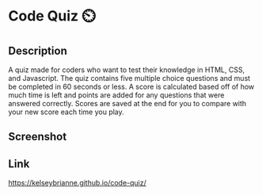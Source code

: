 # Code Quiz ⏲️

## Description

A quiz made for coders who want to test their knowledge in HTML, CSS, and Javascript. The quiz contains five multiple choice questions and must be completed in 60 seconds or less. A score is calculated based off of how much time is left and points are added for any questions that were answered correctly. Scores are saved at the end for you to compare with your new score each time you play.

## Screenshot



## Link

https://kelseybrianne.github.io/code-quiz/